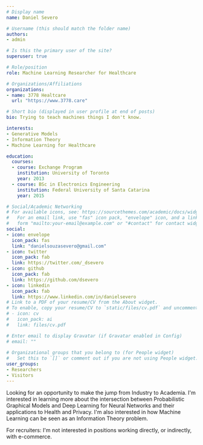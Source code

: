 ```yaml
---
# Display name
name: Daniel Severo

# Username (this should match the folder name)
authors:
- admin

# Is this the primary user of the site?
superuser: true

# Role/position
role: Machine Learning Researcher for Healthcare

# Organizations/Affiliations
organizations:
- name: 3778 Healtcare
  url: "https://www.3778.care"

# Short bio (displayed in user profile at end of posts)
bio: Trying to teach machines things I don't know.

interests:
- Generative Models
- Information Theory
- Machine Learning for Healthcare

education:
  courses:
  - course: Exchange Program
    institution: University of Toronto
    year: 2013
  - course: BSc in Electronics Engineering
    institution: Federal University of Santa Catarina
    year: 2015

# Social/Academic Networking
# For available icons, see: https://sourcethemes.com/academic/docs/widgets/#icons
#   For an email link, use "fas" icon pack, "envelope" icon, and a link in the
#   form "mailto:your-email@example.com" or "#contact" for contact widget.
social:
- icon: envelope
  icon_pack: fas
  link: "danielsouzasevero@gmail.com"
- icon: twitter
  icon_pack: fab
  link: https://twitter.com/_dsevero
- icon: github
  icon_pack: fab
  link: https://github.com/dsevero
- icon: linkedin
  icon_pack: fab
  link: https://www.linkedin.com/in/danielsevero
# Link to a PDF of your resume/CV from the About widget.
# To enable, copy your resume/CV to `static/files/cv.pdf` and uncomment the lines below.  
# - icon: cv
#   icon_pack: ai
#   link: files/cv.pdf

# Enter email to display Gravatar (if Gravatar enabled in Config)
# email: ""
  
# Organizational groups that you belong to (for People widget)
#   Set this to `[]` or comment out if you are not using People widget.  
user_groups:
- Researchers
- Visitors
---
```

Looking for an opportunity to make the jump from Industry to Academia. I'm interested in learning more about the intersection between Probabilistic Graphical Models and Deep Learning for Neural Networks and their applications to Health and Privacy. I'm also interested in how Machine Learning can be seen as an Information Theory problem.

For recruiters: I'm not interested in positions working directly, or indirectly, with e-commerce. 
